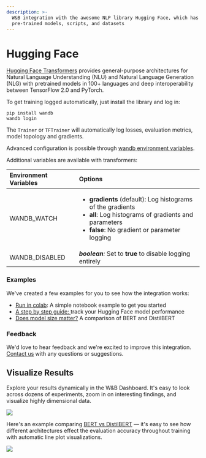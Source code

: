 ```yaml
---
description: >-
  W&B integration with the awesome NLP library Hugging Face, which has
  pre-trained models, scripts, and datasets
---
```


# Hugging Face

[Hugging Face Transformers](https://huggingface.co/transformers/) provides general-purpose architectures for Natural Language Understanding \(NLU\) and Natural Language Generation \(NLG\) with pretrained models in 100+ languages and deep interoperability between TensorFlow 2.0 and PyTorch.

To get training logged automatically, just install the library and log in:

```text
pip install wandb
wandb login
```

The `Trainer` or `TFTrainer` will automatically log losses, evaluation metrics, model topology and gradients.

Advanced configuration is possible through [wandb environment variables](https://docs.wandb.com/library/environment-variables).

Additional variables are available with transformers:

<table>
  <thead>
    <tr>
      <th style="text-align:left">Environment Variables</th>
      <th style="text-align:left">Options</th>
    </tr>
  </thead>
  <tbody>
    <tr>
      <td style="text-align:left">WANDB_WATCH</td>
      <td style="text-align:left">
        <ul>
          <li><b>gradients</b> (default): Log histograms of the gradients</li>
          <li><b>all</b>: Log histograms of gradients and parameters</li>
          <li><b>false</b>: No gradient or parameter logging</li>
        </ul>
      </td>
    </tr>
    <tr>
      <td style="text-align:left">WANDB_DISABLED</td>
      <td style="text-align:left"><em><b>boolean</b>:</em> Set to <b>true</b> to disable logging entirely</td>
    </tr>
  </tbody>
</table>

### Examples

We've created a few examples for you to see how the integration works:

* [Run in colab](https://colab.research.google.com/drive/1NEiqNPhiouu2pPwDAVeFoN4-vTYMz9F8?usp=sharing): A simple notebook example to get you started
* [A step by step guide: ](https://app.wandb.ai/jxmorris12/huggingface-demo/reports/A-Step-by-Step-Guide-to-Tracking-Hugging-Face-Model-Performance--VmlldzoxMDE2MTU)track your Hugging Face model performance
* [Does model size matter?](https://app.wandb.ai/jack-morris/david-vs-goliath/reports/Does-model-size-matter%3F-A-comparison-of-BERT-and-DistilBERT--VmlldzoxMDUxNzU) A comparison of BERT and DistilBERT

### Feedback

We'd love to hear feedback and we're excited to improve this integration. [Contact us](../company/getting-help.md) with any questions or suggestions.

## Visualize Results

Explore your results dynamically in the W&B Dashboard. It's easy to look across dozens of experiments, zoom in on interesting findings, and visualize highly dimensional data.

![](../.gitbook/assets/hf-gif-15%20%281%29.gif)

Here's an example comparing [BERT vs DistilBERT](https://app.wandb.ai/jack-morris/david-vs-goliath/reports/Does-model-size-matter%3F-Comparing-BERT-and-DistilBERT-using-Sweeps--VmlldzoxMDUxNzU) — it's easy to see how different architectures effect the evaluation accuracy throughout training with automatic line plot visualizations.

![](../.gitbook/assets/gif-for-comparing-bert.gif)

